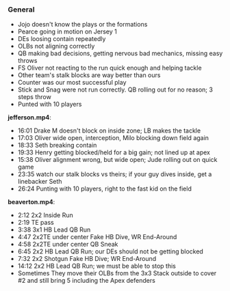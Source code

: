 ### General
- Jojo doesn't know the plays or the formations
- Pearce going in motion on Jersey 1
- DEs loosing contain repeatedly
- OLBs not aligning correctly
- QB making bad decisions, getting nervous bad mechanics, missing easy throws
- FS Oliver not reacting to the run quick enough and helping tackle
- Other team's stalk blocks are way better than ours
- Counter was our most successful play
- Stick and Snag were not run correctly. QB rolling out for no reason; 3 steps throw
- Punted with 10 players

**jefferson.mp4**:
- 16:01 Drake M doesn't block on inside zone; LB makes the tackle
- 17:03 Oliver wide open, interception, Milo blocking down field again
- 18:33 Seth breaking contain 
- 19:33 Henry getting blocked/held  for a big gain; not lined up at apex
- 15:38 Oliver alignment wrong, but wide open; Jude rolling out on quick game
- 23:35 watch our stalk blocks vs theirs; if your guy dives inside, get a linebacker Seth
- 26:24 Punting with 10 players, right to the fast kid on the field

**beaverton.mp4**:
- 2:12 2x2 Inside Run
- 2:19 TE pass
- 3:38 3x1 HB Lead QB Run
- 4:47 2x2TE under center Fake HB Dive, WR End-Around
- 4:58 2x2TE under center QB Sneak
- 6:45 2x2 HB Lead QB Run; our DEs should not be getting blocked
- 7:32 2x2 Shotgun Fake HB Dive; WR End-Around
- 14:12 2x2 HB Lead QB Run; we must be able to stop this
- Sometimes They move their OLBs from the 3x3 Stack outside to cover #2 and still bring 5 including the Apex defenders